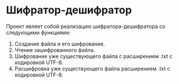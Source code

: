 # Шифратор-дешифратор

Проект являет собой реализацию шифратора-дешифратора со следующими функциями:
1. Создание файла и его шифрование.
2. Чтение зашифрованного файла.
3. Шифрование уже существующего файла с расширением .txt с кодировкой UTF-8.
4. Расшифровка уже существующего файла расширением .txt с кодировкой UTF-8.